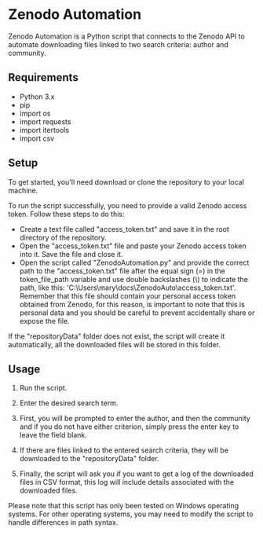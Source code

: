 # Zenodo Automation

Zenodo Automation is a Python script that connects to the Zenodo API to automate downloading files linked to two search criteria: author and community.

## Requirements

- Python 3.x
- pip
- import os
- import requests
- import itertools
- import csv

## Setup

To get started, you'll need download or clone the repository to your local machine.

To run the script successfully, you need to provide a valid Zenodo access token. Follow these steps to do this:
- Create a text file called "access_token.txt" and save it in the root directory of the repository.
- Open the "access_token.txt" file and paste your Zenodo access token into it. Save the file and close it.
- Open the script called "ZenodoAutomation.py" and provide the correct path to the "access_token.txt" file after the equal sign (=) in the token_file_path variable and use double backslashes (*\\*) to indicate the path, like this: 'C:\\Users\\mary\\docs\\ZenodoAuto\\access_token.txt'. Remember that this file should contain your personal access token obtained from Zenodo, for this reason, is important to note that this is personal data and you should be careful to prevent accidentally share or expose the file.

If the "repositoryData" folder does not exist, the script will create it automatically, all the downloaded files will be stored in this folder.

## Usage

1. Run the script.

2. Enter the desired search term.

3. First, you will be prompted to enter the author, and then the community and if you do not have either criterion, simply press the enter key to leave the field blank.

4. If there are files linked to the entered search criteria, they will be downloaded to the "repositoryData" folder.

5. Finally, the script will ask you if you want to get a log of the downloaded files in CSV format, this log will include details associated with the downloaded files.

Please note that this script has only been tested on Windows operating systems. For other operating systems, you may need to modify the script to handle differences in path syntax.
